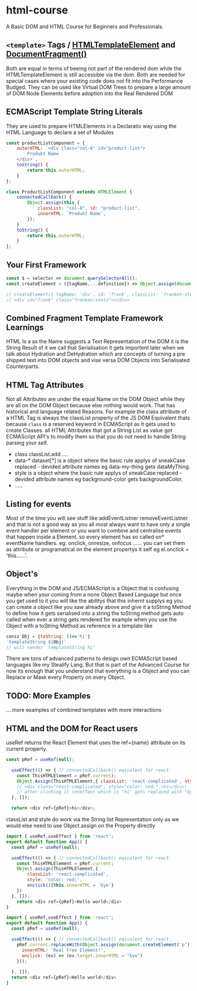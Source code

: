 # html-course
A Basic DOM and HTML Course for Beginners and Professionals.


## ```<template>``` Tags / [HTMLTemplateElement](https://developer.mozilla.org/de/docs/Web/API/HTMLTemplateElement) and [DocumentFragment()](https://developer.mozilla.org/en-US/docs/Web/API/Document/createDocumentFragment)
Both are equal in terms of beeing not part of the rendered dom while the HTMLTemplateElement is still accessible via the dom.
Both are needed for special cases where your existing code does not fit into the Performance Budged. They can be used like Virtual DOM Trees to prepare a large amount of DOM Node Elements before adoption into the Real Rendered DOM



## ECMAScript Template String Literals
They are used to prepare HTMLElements in a Declarativ way using the HTML Language to declare a set of Modules

```js
const productListComponent = { 
    outerHTML: `<div class="col-8" id="product-list"> 
        Produkt Name                        
    </div>`,
    toString() {
        return this.outerHTML;
    }
};

class ProductListComponent extends HTMLElement {
    connectedCallback() {
        Object.assign(this,{
            classList: "col-8", id: "product-list",
            innerHTML: `Produkt Name`,
        });
    }
    toString() {
        return this.outerHTML;
    }
};
````

## Your First Framework

```js
const $ = selector => document.querySelectorAll();
const createElement = ({tagName,...definition}) => Object.assign(document.createElement(tagName),definition,{ toString(){return this.outerHTML;} });

// createElement({ tagName: 'div', id: 'frank', classList: 'franken-stein'})
// <div id=​"frank" class=​"franken-stein">​</div>​

```


## Combined Fragment Template Framework Learnings

HTML Is a as the Name suggests a Text Representation of the DOM it is the String Result of it we call that Serialisation it gets importent later when we talk about Hydration and DeHydration which are concepts of turning a pre shipped text into DOM objects and vise versa DOM Objects into Serialisated Counterparts.

## HTML Tag Attributes
Not all Attributes are under the equal Name on the DOM Object while they are all on the DOM Object because else nothing would work. That has historical and language related Reasons.
For example the class attribute of a HTML Tag is always the classList property of the JS DOM Equivalent thats because ```class``` is a reserved keyword in ECMAScript as it gets used to create Classes.
all HTML Attributes that got a String List as value got ECMAScript API's to modify them so that you do not need to handle String parsing your self. 

- class classList.add ....
- data-* dataset[*] is a object where the basic rule applys of sneakCase replaced - devided attribute names eg data-my-thing gets dataMyThing.
- style is a object where the basic rule applys of sneakCase replaced - devided attribute names eg background-color gets backgroundColor.
- .....

## Listing for events
Most of the time you will see stuff like addEventListner removeEventListner and that is not a good way as you all most always want to have only a single event handler per element or you want to combine and centralise events that happen inside a Element.
so every element has so called on* eventName handlers. eg: onclick, onresize, onfocus ...... you can set them as attribute or programatical on the element propertys it self eg el.onclick = 'this......'.


## Object's 
Everything in the DOM and JS/ECMAScript is a Object that is confusing maybe when your coming from a none Object Based Language but once you get used to it you will like the abilitys that this inhernt supplys
eg you can create a object like you saw already above and give it a toString Method to define how it gets serialised into a string the toString method gets auto called when ever a string gets rendered for example
when you use the Object with a toString Method as reference in a template like 

```js
consz Obj = {toString: ()=>'hi'}
`templateString ${Obj}`
// will render 'templateString hi'

```

There are tons of advanced patterns to design own ECMAScript based languages like my Stealify Lang. But that is part of the Advanced Course for now its enough that you understand that everything is a Object and you can Replace or Mask every Property on every Object.


## TODO: More Examples
....more examples of combined templates with more interactions

## HTML and the DOM for React users
useRef returns the React Element that uses the ref={name} attribute on its current property.
```js
const pRef = useRef(null);

  useEffect(() => { // connectedCallback() eqivalent for react.
    const ThisHTMLElement = pRef.current);
    Object.Assign(ThisHTMLElement,{ classList: 'react-complicated', style: { color: 'red' },onclick() {(this.innerHTML = 'bye') },});
    // <div class="react-complicated", style="color: red;" >hi</div>;
    // after clicking it innerText which is "hi" gets replaced with "bye"
  }, []);

  return <div ref={pRef}>hi</div>;
```

classList and style do work via the String list Representation only as we would else need to use Object.assign on the Property directly

```js
import { useRef,useEffect } from 'react';
export default function App() {
  const pRef = useRef(null);

  useEffect(() => { // connectedCallback() eqivalent for react.
    const ThisHTMLElement = pRef.current;
    Object.assign(ThisHTMLElement,{ 
        classList: 'react-complicated', 
        style: 'color: red;',
        onclick(){this.innerHTML = 'bye'}
    })
  }, []);
    return <div ref={pRef}>Hello world</div>
}
```

```js
import { useRef,useEffect } from 'react';
export default function App() {
  const pRef = useRef(null);

  useEffect(() => { // connectedCallback() eqivalent for react.
    pRef.current.replaceWith(Object.assign(document.createElement('p'),{
      innerHTML: 'Real Free Element!',
      onclick: (ev) => (ev.target.innerHTML = "bye")
    }));
    
  }, []);
  return <div ref={pRef}>Hello world</div>
}
```

